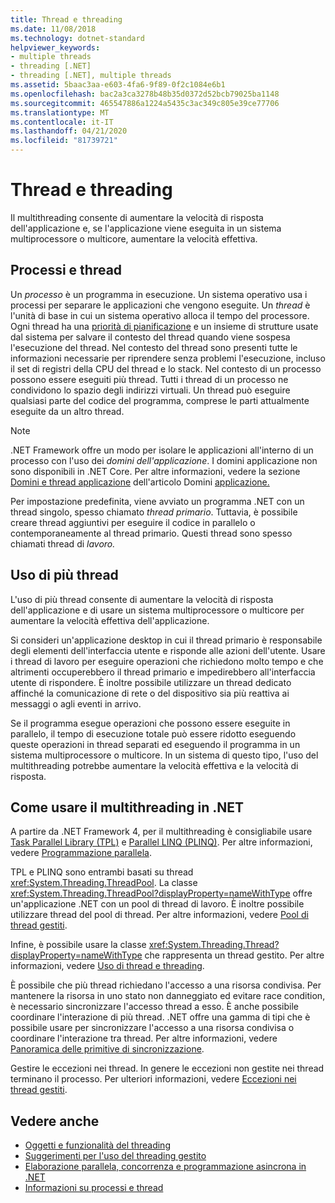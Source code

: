 ```yaml
---
title: Thread e threading
ms.date: 11/08/2018
ms.technology: dotnet-standard
helpviewer_keywords:
- multiple threads
- threading [.NET]
- threading [.NET], multiple threads
ms.assetid: 5baac3aa-e603-4fa6-9f89-0f2c1084e6b1
ms.openlocfilehash: bac2a3ca3278b48b35d0372d52bcb79025ba1148
ms.sourcegitcommit: 465547886a1224a5435c3ac349c805e39ce77706
ms.translationtype: MT
ms.contentlocale: it-IT
ms.lasthandoff: 04/21/2020
ms.locfileid: "81739721"
---
```

# <a name="threads-and-threading"></a>Thread e threading

Il multithreading consente di aumentare la velocità di risposta dell'applicazione e, se l'applicazione viene eseguita in un sistema multiprocessore o multicore, aumentare la velocità effettiva.

## <a name="processes-and-threads"></a>Processi e thread

Un *processo* è un programma in esecuzione. Un sistema operativo usa i processi per separare le applicazioni che vengono eseguite. Un *thread* è l'unità di base in cui un sistema operativo alloca il tempo del processore. Ogni thread ha una [priorità di pianificazione](scheduling-threads.md) e un insieme di strutture usate dal sistema per salvare il contesto del thread quando viene sospesa l'esecuzione del thread. Nel contesto del thread sono presenti tutte le informazioni necessarie per riprendere senza problemi l'esecuzione, incluso il set di registri della CPU del thread e lo stack. Nel contesto di un processo possono essere eseguiti più thread. Tutti i thread di un processo ne condividono lo spazio degli indirizzi virtuali. Un thread può eseguire qualsiasi parte del codice del programma, comprese le parti attualmente eseguite da un altro thread.

> [!NOTE]
> .NET Framework offre un modo per isolare le applicazioni all'interno di un processo con l'uso dei *domini dell'applicazione*. I domini applicazione non sono disponibili in .NET Core. Per altre informazioni, vedere la sezione [Domini e thread applicazione](../../framework/app-domains/application-domains.md#application-domains-and-threads) dell'articolo Domini [applicazione.](../../framework/app-domains/application-domains.md)

Per impostazione predefinita, viene avviato un programma .NET con un thread singolo, spesso chiamato *thread primario*. Tuttavia, è possibile creare thread aggiuntivi per eseguire il codice in parallelo o contemporaneamente al thread primario. Questi thread sono spesso chiamati thread di *lavoro.*

## <a name="when-to-use-multiple-threads"></a>Uso di più thread

L'uso di più thread consente di aumentare la velocità di risposta dell'applicazione e di usare un sistema multiprocessore o multicore per aumentare la velocità effettiva dell'applicazione.

Si consideri un'applicazione desktop in cui il thread primario è responsabile degli elementi dell'interfaccia utente e risponde alle azioni dell'utente. Usare i thread di lavoro per eseguire operazioni che richiedono molto tempo e che altrimenti occuperebbero il thread primario e impedirebbero all'interfaccia utente di rispondere. È inoltre possibile utilizzare un thread dedicato affinché la comunicazione di rete o del dispositivo sia più reattiva ai messaggi o agli eventi in arrivo.

Se il programma esegue operazioni che possono essere eseguite in parallelo, il tempo di esecuzione totale può essere ridotto eseguendo queste operazioni in thread separati ed eseguendo il programma in un sistema multiprocessore o multicore. In un sistema di questo tipo, l'uso del multithreading potrebbe aumentare la velocità effettiva e la velocità di risposta.

## <a name="how-to-use-multithreading-in-net"></a>Come usare il multithreading in .NET

A partire da .NET Framework 4, per il multithreading è consigliabile usare [Task Parallel Library (TPL)](../parallel-programming/task-parallel-library-tpl.md) e [Parallel LINQ (PLINQ)](../parallel-programming/introduction-to-plinq.md). Per altre informazioni, vedere [Programmazione parallela](../parallel-programming/index.md).

TPL e PLINQ sono entrambi basati su thread <xref:System.Threading.ThreadPool>. La classe <xref:System.Threading.ThreadPool?displayProperty=nameWithType> offre un'applicazione .NET con un pool di thread di lavoro. È inoltre possibile utilizzare thread del pool di thread. Per altre informazioni, vedere [Pool di thread gestiti](the-managed-thread-pool.md).

Infine, è possibile usare la classe <xref:System.Threading.Thread?displayProperty=nameWithType> che rappresenta un thread gestito. Per altre informazioni, vedere [Uso di thread e threading](using-threads-and-threading.md).

È possibile che più thread richiedano l'accesso a una risorsa condivisa. Per mantenere la risorsa in uno stato non danneggiato ed evitare race condition, è necessario sincronizzare l'accesso thread a esso. È anche possibile coordinare l'interazione di più thread. .NET offre una gamma di tipi che è possibile usare per sincronizzare l'accesso a una risorsa condivisa o coordinare l'interazione tra thread. Per altre informazioni, vedere [Panoramica delle primitive di sincronizzazione](overview-of-synchronization-primitives.md).

Gestire le eccezioni nei thread. In genere le eccezioni non gestite nei thread terminano il processo. Per ulteriori informazioni, vedere [Eccezioni nei thread gestiti](exceptions-in-managed-threads.md).

## <a name="see-also"></a>Vedere anche

- [Oggetti e funzionalità del threading](threading-objects-and-features.md)
- [Suggerimenti per l'uso del threading gestito](managed-threading-best-practices.md)
- [Elaborazione parallela, concorrenza e programmazione asincrona in .NET](../parallel-processing-and-concurrency.md)
- [Informazioni su processi e thread](/windows/desktop/procthread/about-processes-and-threads)
